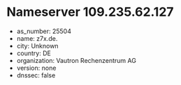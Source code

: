 # Nameserver 109.235.62.127

* as_number: 25504
* name: z7x.de.
* city: Unknown
* country: DE
* organization: Vautron Rechenzentrum AG
* version: none
* dnssec: false
